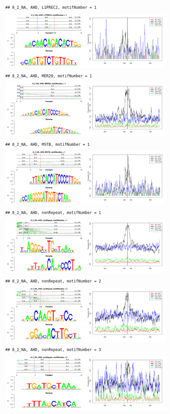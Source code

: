 

```
## 8_2_NA, AHD, L1PREC2, motifNumber = 1
```

![plot of chunk motifPValues](figure/motifPValues-1.png) 

```
## 8_2_NA, AHD, MER20, motifNumber = 1
```

![plot of chunk motifPValues](figure/motifPValues-2.png) 

```
## 8_2_NA, AHD, MSTB, motifNumber = 1
```

![plot of chunk motifPValues](figure/motifPValues-3.png) 

```
## 8_2_NA, AHD, nonRepeat, motifNumber = 1
```

![plot of chunk motifPValues](figure/motifPValues-4.png) 

```
## 8_2_NA, AHD, nonRepeat, motifNumber = 2
```

![plot of chunk motifPValues](figure/motifPValues-5.png) 

```
## 8_2_NA, AHD, nonRepeat, motifNumber = 3
```

![plot of chunk motifPValues](figure/motifPValues-6.png) 
  
